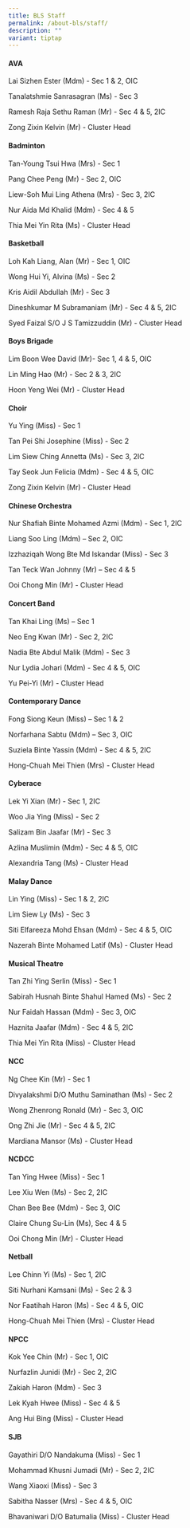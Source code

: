 ```yaml
---
title: BLS Staff
permalink: /about-bls/staff/
description: ""
variant: tiptap
---
```

<h4><strong>AVA</strong></h4>
<p>Lai Sizhen Ester (Mdm) - Sec 1 &amp; 2, OIC</p>
<p>Tanalatshmie Sanrasagran (Ms) - Sec 3</p>
<p>Ramesh Raja Sethu Raman (Mr) - Sec 4 &amp; 5, 2IC</p>
<p>Zong Zixin Kelvin (Mr) - Cluster Head</p>
<h4><strong>Badminton</strong></h4>
<p>Tan-Young Tsui Hwa (Mrs) - Sec 1</p>
<p>Pang Chee Peng (Mr) - Sec 2, OIC</p>
<p>Liew-Soh Mui Ling Athena (Mrs) - Sec 3, 2IC</p>
<p>Nur Aida Md Khalid (Mdm) - Sec 4 &amp; 5</p>
<p>Thia Mei Yin Rita (Ms) - Cluster Head</p>
<h4><strong>Basketball</strong></h4>
<p>Loh Kah Liang, Alan (Mr) - Sec 1, OIC</p>
<p>Wong Hui Yi, Alvina (Ms) - Sec 2</p>
<p>Kris Aidil Abdullah (Mr) - Sec 3</p>
<p>Dineshkumar M Subramaniam (Mr) - Sec 4 &amp; 5, 2IC</p>
<p>Syed Faizal S/O J S Tamizzuddin (Mr) - Cluster Head</p>
<h4><strong>Boys Brigade</strong></h4>
<p>Lim Boon Wee David (Mr)- Sec 1, 4 &amp; 5, OIC</p>
<p>Lin Ming Hao (Mr) - Sec 2 &amp; 3, 2IC</p>
<p>Hoon Yeng Wei (Mr) - Cluster Head</p>
<h4><strong>Choir</strong></h4>
<p>Yu Ying (Miss) - Sec 1</p>
<p>Tan Pei Shi Josephine (Miss) - Sec 2</p>
<p>Lim Siew Ching Annetta (Ms) - Sec 3, 2IC</p>
<p>Tay Seok Jun Felicia (Mdm) - Sec 4 &amp; 5, OIC</p>
<p>Zong Zixin Kelvin (Mr) - Cluster Head</p>
<h4><strong>Chinese Orchestra</strong></h4>
<p>Nur Shafiah Binte Mohamed Azmi (Mdm) - Sec 1, 2IC</p>
<p>Liang Soo Ling (Mdm) – Sec 2, OIC</p>
<p>Izzhaziqah Wong Bte Md Iskandar (Miss) - Sec 3</p>
<p>Tan Teck Wan Johnny (Mr) – Sec 4 &amp; 5</p>
<p>Ooi Chong Min (Mr) - Cluster Head</p>
<h4><strong>Concert Band</strong></h4>
<p>Tan Khai Ling (Ms) – Sec 1</p>
<p>Neo Eng Kwan (Mr) - Sec 2, 2IC</p>
<p>Nadia Bte Abdul Malik (Mdm) - Sec 3</p>
<p>Nur Lydia Johari (Mdm) - Sec 4 &amp; 5, OIC</p>
<p>Yu Pei-Yi (Mr) - Cluster Head</p>
<h4><strong>Contemporary Dance</strong></h4>
<p>Fong Siong Keun (Miss) – Sec 1 &amp; 2</p>
<p>Norfarhana Sabtu (Mdm) – Sec 3, OIC</p>
<p>Suziela Binte Yassin (Mdm) - Sec 4 &amp; 5, 2IC</p>
<p>Hong-Chuah Mei Thien (Mrs) - Cluster Head</p>
<h4><strong>Cyberace</strong></h4>
<p>Lek Yi Xian (Mr) - Sec 1, 2IC</p>
<p>Woo Jia Ying (Miss) - Sec 2</p>
<p>Salizam Bin Jaafar (Mr) - Sec 3</p>
<p>Azlina Muslimin (Mdm) - Sec 4 &amp; 5, OIC</p>
<p>Alexandria Tang (Ms) - Cluster Head</p>
<h4><strong>Malay Dance</strong></h4>
<p>Lin Ying (Miss) - Sec 1 &amp; 2, 2IC</p>
<p>Lim Siew Ly (Ms) - Sec 3</p>
<p>Siti Elfareeza Mohd Ehsan (Mdm) - Sec 4 &amp; 5, OIC</p>
<p>Nazerah Binte Mohamed Latif (Ms) - Cluster Head</p>
<h4><strong>Musical Theatre</strong></h4>
<p>Tan Zhi Ying Serlin (Miss) - Sec 1</p>
<p>Sabirah Husnah Binte Shahul Hamed (Ms) - Sec 2</p>
<p>Nur Faidah Hassan (Mdm) - Sec 3, OIC</p>
<p>Haznita Jaafar (Mdm) - Sec 4 &amp; 5, 2IC</p>
<p>Thia Mei Yin Rita (Miss) - Cluster Head</p>
<h4><strong>NCC</strong></h4>
<p>Ng Chee Kin (Mr) - Sec 1</p>
<p>Divyalakshmi D/O Muthu Saminathan (Ms) - Sec 2</p>
<p>Wong Zhenrong Ronald (Mr) - Sec 3, OIC</p>
<p>Ong Zhi Jie (Mr) - Sec 4 &amp; 5, 2IC</p>
<p>Mardiana Mansor (Ms) - Cluster Head</p>
<h4><strong>NCDCC</strong></h4>
<p>Tan Ying Hwee (Miss) - Sec 1</p>
<p>Lee Xiu Wen (Ms) - Sec 2, 2IC</p>
<p>Chan Bee Bee (Mdm) - Sec 3, OIC</p>
<p>Claire Chung Su-Lin (Ms), Sec 4 &amp; 5</p>
<p>Ooi Chong Min (Mr) - Cluster Head</p>
<h4><strong>Netball</strong></h4>
<p>Lee Chinn Yi (Ms) - Sec 1, 2IC</p>
<p>Siti Nurhani Kamsani (Ms) - Sec 2 &amp; 3</p>
<p>Nor Faatihah Haron (Ms) - Sec 4 &amp; 5, OIC</p>
<p>Hong-Chuah Mei Thien (Mrs) - Cluster Head</p>
<h4><strong>NPCC</strong></h4>
<p>Kok Yee Chin (Mr) - Sec 1, OIC</p>
<p>Nurfazlin Junidi (Mr) - Sec 2, 2IC</p>
<p>Zakiah Haron (Mdm) - Sec 3</p>
<p>Lek Kyah Hwee (Miss) - Sec 4 &amp; 5</p>
<p>Ang Hui Bing (Miss) - Cluster Head</p>
<h4><strong>SJB</strong></h4>
<p>Gayathiri D/O Nandakuma (Miss) - Sec 1</p>
<p>Mohammad Khusni Jumadi (Mr) - Sec 2, 2IC</p>
<p>Wang Xiaoxi (Miss) - Sec 3</p>
<p>Sabitha Nasser (Mrs) - Sec 4 &amp; 5, OIC</p>
<p>Bhavaniwari D/O Batumalia (Miss) - Cluster Head</p>